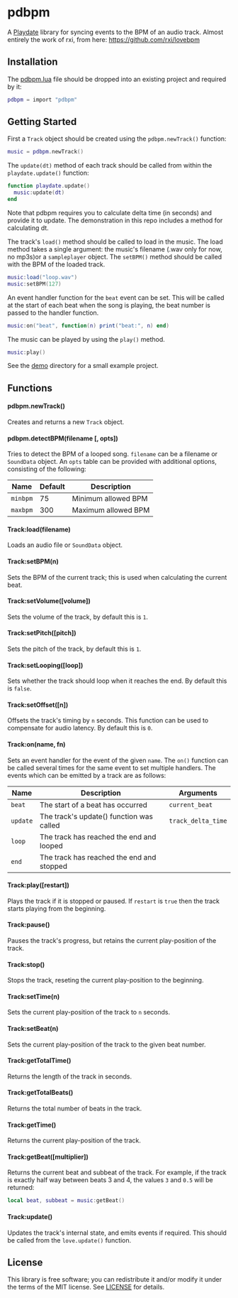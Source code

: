 # pdbpm
A [Playdate](play.date) library for syncing events to the BPM of an audio
track. Almost entirely the work of rxi, from here: https://github.com/rxi/lovebpm


## Installation
The [pdbpm.lua](pdbpm.lua?raw=1) file should be dropped into an existing
project and required by it:

```lua
pdbpm = import "pdbpm"
```

## Getting Started
First a `Track` object should be created using the `pdbpm.newTrack()`
function:

```lua
music = pdbpm.newTrack()
```

The `update(dt)` method of each track should be called from within the
`playdate.update()` function:

```lua
function playdate.update()
  music:update(dt)
end
```
Note that pdbpm requires you to calculate delta time (in seconds) and provide
it to update. The demonstration in this repo includes a method for calculating
dt.

The track's `load()` method should be called to load in the music. The load
method takes a single argument: the music's filename (.wav only for now, no 
mp3s)or a `sampleplayer` object.
The `setBPM()` method should be called with the BPM of the loaded track.

```lua
music:load("loop.wav")
music:setBPM(127)
```

An event handler function for the `beat` event can be set. This will be called
at the start of each beat when the song is playing, the beat number is passed to
the handler function.

```lua
music:on("beat", function(n) print("beat:", n) end)
```

The music can be played by using the `play()` method.

```lua
music:play()
```

See the [demo](demo) directory for a small example project.


## Functions
#### pdbpm.newTrack()
Creates and returns a new `Track` object.

#### pdbpm.detectBPM(filename [, opts])
Tries to detect the BPM of a looped song. `filename` can be a filename or
`SoundData` object. An `opts` table can be provided with additional options,
consisting of the following:

 Name        | Default  | Description
-------------|----------|-------------------------------------------------------
 `minbpm`    | 75       | Minimum allowed BPM
 `maxbpm`    | 300      | Maximum allowed BPM

#### Track:load(filename)
Loads an audio file or `SoundData` object.

#### Track:setBPM(n)
Sets the BPM of the current track; this is used when calculating the current
beat.

#### Track:setVolume([volume])
Sets the volume of the track, by default this is `1`.

#### Track:setPitch([pitch])
Sets the pitch of the track, by default this is `1`.

#### Track:setLooping([loop])
Sets whether the track should loop when it reaches the end. By default this is
`false`.

#### Track:setOffset([n])
Offsets the track's timing by `n` seconds. This function can be used to
compensate for audio latency. By default this is `0`.

#### Track:on(name, fn)
Sets an event handler for the event of the given `name`. The `on()` function can
be called several times for the same event to set multiple handlers. The events
which can be emitted by a track are as follows:

 Name     | Description                                 | Arguments
----------|---------------------------------------------|-----------------------
 `beat`   | The start of a beat has occurred            | `current_beat`
 `update` | The track's update() function was called    | `track_delta_time`
 `loop`   | The track has reached the end and looped    |
 `end`    | The track has reached the end and stopped   |


#### Track:play([restart])
Plays the track if it is stopped or paused. If `restart` is `true` then the
track starts playing from the beginning.

#### Track:pause()
Pauses the track's progress, but retains the current play-position of the track.

#### Track:stop()
Stops the track, reseting the current play-position to the beginning.

#### Track:setTime(n)
Sets the current play-position of the track to `n` seconds.

#### Track:setBeat(n)
Sets the current play-position of the track to the given beat number.

#### Track:getTotalTime()
Returns the length of the track in seconds.

#### Track:getTotalBeats()
Returns the total number of beats in the track.

#### Track:getTime()
Returns the current play-position of the track.

#### Track:getBeat([multiplier])
Returns the current beat and subbeat of the track. For example, if the track is
exactly half way between beats 3 and 4, the values `3` and `0.5` will be
returned:

```lua
local beat, subbeat = music:getBeat()
```

#### Track:update()
Updates the track's internal state, and emits events if required. This should be
called from the `love.update()` function.


## License
This library is free software; you can redistribute it and/or modify it under
the terms of the MIT license. See [LICENSE](LICENSE) for details.
